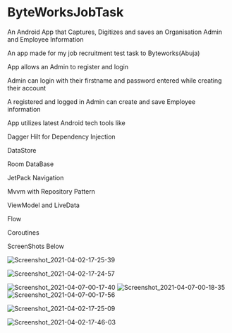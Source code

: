 # ByteWorksJobTask
An Android App that Captures, Digitizes and saves an Organisation Admin and Employee Information

An app made for my job recruitment test task to Byteworks(Abuja)

App allows an Admin to register and login

Admin can login with their firstname and password entered while creating their account

A registered and logged in Admin can create and save Employee information

App utilizes latest Android tech tools like

Dagger Hilt for Dependency Injection

DataStore

Room DataBase

JetPack Navigation 

Mvvm with Repository Pattern

ViewModel and LiveData

Flow

Coroutines

ScreenShots Below

![Screenshot_2021-04-02-17-25-39](https://user-images.githubusercontent.com/44091450/113434806-7909e080-9396-11eb-952a-ad0b954ac093.png)

![Screenshot_2021-04-02-17-24-57](https://user-images.githubusercontent.com/44091450/113434807-7909e080-9396-11eb-8f1c-d3e1bb7075b5.png)

![Screenshot_2021-04-07-00-17-40](https://user-images.githubusercontent.com/44091450/113789840-d1254780-96f4-11eb-8efa-8f0b3aa9defd.png)
![Screenshot_2021-04-07-00-18-35](https://user-images.githubusercontent.com/44091450/113789853-d8e4ec00-96f4-11eb-80b1-64c29d0a0264.png)
![Screenshot_2021-04-07-00-17-56](https://user-images.githubusercontent.com/44091450/113789889-eac68f00-96f4-11eb-9ddd-2bd4e6598792.png)

![Screenshot_2021-04-02-17-25-09](https://user-images.githubusercontent.com/44091450/113434808-7909e080-9396-11eb-9b1e-d5cc17fbf8f8.png)

![Screenshot_2021-04-02-17-46-03](https://user-images.githubusercontent.com/44091450/113436055-ddc63a80-9398-11eb-8f5f-9442a82a848f.png)
